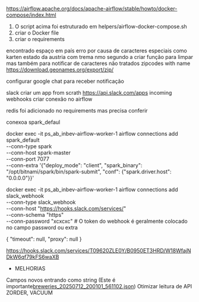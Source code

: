 https://airflow.apache.org/docs/apache-airflow/stable/howto/docker-compose/index.html

1. O script acima foi estruturado em helpers/airflow-docker-compose.sh
2. criar o Docker file
3. criar o requirements

encontrado espaço em país
erro por causa de caracteres especiais como karten estado da austria com trema nmo segundo a
criar função para limpar mas também para notificar de caracteres não tratados
zipcodes with name
https://download.geonames.org/export/zip/

configurar google chat para receber notificação

slack
criar um app from scrath
https://api.slack.com/apps
incoming webhooks
criar conexão no airflow

redis foi adicionado no requirements mas precisa conferir

conexoa spark_defaul

docker exec -it ps_ab_inbev-airflow-worker-1 airflow connections add spark_default \
    --conn-type spark \
    --conn-host spark-master \
    --conn-port 7077 \
    --conn-extra '{"deploy_mode": "client", "spark_binary": "/opt/bitnami/spark/bin/spark-submit", "conf": {"spark.driver.host": "0.0.0.0"}}'

docker exec -it ps_ab_inbev-airflow-worker-1 airflow connections add slack_webhook \
    --conn-type slack_webhook \
    --conn-host "https://hooks.slack.com/services/" \
    --conn-schema "https" \
    --conn-password "xcxcxc" # O token do webhook é geralmente colocado no campo password ou extra

{
  "timeout": null,
  "proxy": null
}

https://hooks.slack.com/services/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

* MELHORIAS

Campos novos entrando como string (Este é importante[breweries_20250712_200101_561102.json](data_lake/bronze/breweries/data/year%3D2025/month%3D07/day%3D12/breweries_20250712_200101_561102.json))
Otimizar leitura de API
ZORDER, VACUUM 